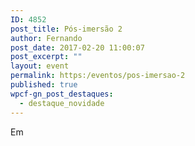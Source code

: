 ```yaml
---
ID: 4852
post_title: Pós-imersão 2
author: Fernando
post_date: 2017-02-20 11:00:07
post_excerpt: ""
layout: event
permalink: https:/eventos/pos-imersao-2
published: true
wpcf-gn_post_destaques:
  - destaque_novidade
---
```

Em